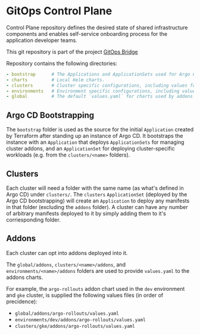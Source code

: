 # GitOps Control Plane

Control Plane repository defines the desired state of shared infrastructure components and enables self-service onboarding process for the application developer teams.

This git repository is part of the project [GitOps Bridge](https://github.com/gitops-bridge-dev/gitops-bridge)

Repository contains the following directories:

```yaml
- bootstrap      # The Applications and ApplicationSets used for Argo CD bootstrapping.
- charts         # Local Helm charts.
- clusters       # Cluster specific configurations, including values for addons.
- environments   # Environment specific configurations, including values for addons.
- global         # The default `values.yaml` for charts used by addons.
```

## Argo CD Bootstrapping
The `bootstrap` folder is used as the source for the initial `Application` created by Terraform after standing up an instance of Argo CD. It bootstraps the instance with an `Application` that deploys `ApplicationSets` for managing cluster addons, and an `ApplicationSet` for deploying cluster-specific workloads (e.g. from the `clusters/<name>` folders).

## Clusters
Each cluster will need a folder with the same name (as what's defined in Argo CD) under `clusters/`. The `clusters` `ApplicationSet` (deployed by the Argo CD bootstrapping) will create an `Application` to deploy any manifests in that folder (excluding the `addons` folder). A cluster can have any number of arbitrary manifests deployed to it by simply adding them to it's corriesponding folder.

## Addons
Each cluster can opt into addons deployed into it.

The `global/addons`, `clusters/<name>/addons`, and `environments/<name>/addons` folders are used to provide `values.yaml` to the addons charts.

For example, the `argo-rollouts` addon chart used in the `dev` environment and `gke` cluster, is supplied the following values files (in order of precidence):
- `global/addons/argo-rollouts/values.yaml`
- `environments/dev/addons/argo-rollouts/values.yaml`
- `clusters/gke/addons/argo-rollouts/values.yaml`